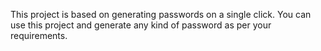 This project is based on generating passwords on a single click.
You can use this project and generate any kind of password as per your requirements.
